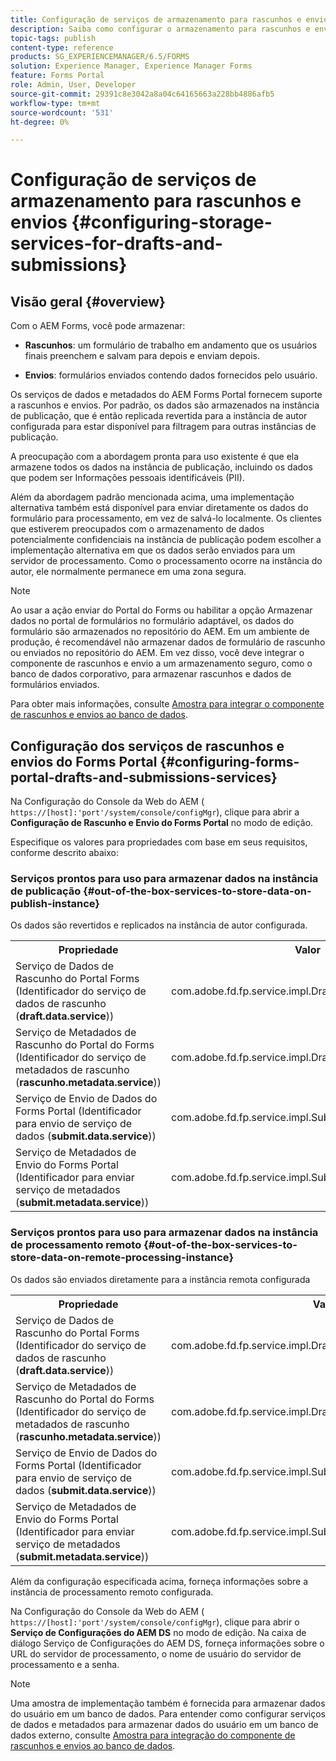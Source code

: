 ```yaml
---
title: Configuração de serviços de armazenamento para rascunhos e envios
description: Saiba como configurar o armazenamento para rascunhos e envios
topic-tags: publish
content-type: reference
products: SG_EXPERIENCEMANAGER/6.5/FORMS
solution: Experience Manager, Experience Manager Forms
feature: Forms Portal
role: Admin, User, Developer
source-git-commit: 29391c8e3042a8a04c64165663a228bb4886afb5
workflow-type: tm+mt
source-wordcount: '531'
ht-degree: 0%

---
```


# Configuração de serviços de armazenamento para rascunhos e envios {#configuring-storage-services-for-drafts-and-submissions}

## Visão geral {#overview}

Com o AEM Forms, você pode armazenar:

* **Rascunhos**: um formulário de trabalho em andamento que os usuários finais preenchem e salvam para depois e enviam depois.

* **Envios**: formulários enviados contendo dados fornecidos pelo usuário.

Os serviços de dados e metadados do AEM Forms Portal fornecem suporte a rascunhos e envios. Por padrão, os dados são armazenados na instância de publicação, que é então replicada revertida para a instância de autor configurada para estar disponível para filtragem para outras instâncias de publicação.

A preocupação com a abordagem pronta para uso existente é que ela armazene todos os dados na instância de publicação, incluindo os dados que podem ser Informações pessoais identificáveis (PII).

Além da abordagem padrão mencionada acima, uma implementação alternativa também está disponível para enviar diretamente os dados do formulário para processamento, em vez de salvá-lo localmente. Os clientes que estiverem preocupados com o armazenamento de dados potencialmente confidenciais na instância de publicação podem escolher a implementação alternativa em que os dados serão enviados para um servidor de processamento. Como o processamento ocorre na instância do autor, ele normalmente permanece em uma zona segura.

>[!NOTE]
>
>Ao usar a ação enviar do Portal do Forms ou habilitar a opção Armazenar dados no portal de formulários no formulário adaptável, os dados do formulário são armazenados no repositório do AEM. Em um ambiente de produção, é recomendável não armazenar dados de formulário de rascunho ou enviados no repositório do AEM. Em vez disso, você deve integrar o componente de rascunhos e envio a um armazenamento seguro, como o banco de dados corporativo, para armazenar rascunhos e dados de formulários enviados.
>
>Para obter mais informações, consulte [Amostra para integrar o componente de rascunhos e envios ao banco de dados](/help/forms/using/integrate-draft-submission-database.md).

## Configuração dos serviços de rascunhos e envios do Forms Portal {#configuring-forms-portal-drafts-and-submissions-services}

Na Configuração do Console da Web do AEM ( `https://[host]:'port'/system/console/configMgr`), clique para abrir a **Configuração de Rascunho e Envio do Forms Portal** no modo de edição.

Especifique os valores para propriedades com base em seus requisitos, conforme descrito abaixo:

### Serviços prontos para uso para armazenar dados na instância de publicação {#out-of-the-box-services-to-store-data-on-publish-instance}

Os dados são revertidos e replicados na instância de autor configurada.

<table>
 <tbody>
  <tr>
   <th>Propriedade</th>
   <th>Valor</th>
  </tr>
  <tr>
   <td>Serviço de Dados de Rascunho do Portal Forms (Identificador do serviço de dados de rascunho (<strong>draft.data.service</strong>))</td>
   <td>com.adobe.fd.fp.service.impl.DraftDataServiceImpl<br /> </td>
  </tr>
  <tr>
   <td>Serviço de Metadados de Rascunho do Portal do Forms (Identificador do serviço de metadados de rascunho (<strong>rascunho.metadata.service</strong>))</td>
   <td>com.adobe.fd.fp.service.impl.DraftMetadataServiceImpl<br /> </td>
  </tr>
  <tr>
   <td>Serviço de Envio de Dados do Forms Portal (Identificador para envio de serviço de dados (<strong>submit.data.service</strong>))</td>
   <td>com.adobe.fd.fp.service.impl.SubmitDataServiceImpl<br /> </td>
  </tr>
  <tr>
   <td>Serviço de Metadados de Envio do Forms Portal (Identificador para enviar serviço de metadados (<strong>submit.metadata.service</strong>))</td>
   <td>com.adobe.fd.fp.service.impl.SubmitMetadataServiceImpl<br /> </td>
  </tr>
 </tbody>
</table>

### Serviços prontos para uso para armazenar dados na instância de processamento remoto {#out-of-the-box-services-to-store-data-on-remote-processing-instance}

Os dados são enviados diretamente para a instância remota configurada

<table>
 <tbody>
  <tr>
   <th>Propriedade</th>
   <th>Valor</th>
  </tr>
  <tr>
   <td>Serviço de Dados de Rascunho do Portal Forms (Identificador do serviço de dados de rascunho (<strong>draft.data.service</strong>))</td>
   <td>com.adobe.fd.fp.service.impl.DraftDataServiceRemoteImpl<br /> </td>
  </tr>
  <tr>
   <td>Serviço de Metadados de Rascunho do Portal do Forms (Identificador do serviço de metadados de rascunho (<strong>rascunho.metadata.service</strong>))</td>
   <td>com.adobe.fd.fp.service.impl.DraftMetadataServiceRemoteImpl<br /> </td>
  </tr>
  <tr>
   <td>Serviço de Envio de Dados do Forms Portal (Identificador para envio de serviço de dados (<strong>submit.data.service</strong>))</td>
   <td>com.adobe.fd.fp.service.impl.SubmitDataServiceRemoteImpl<br /> </td>
  </tr>
  <tr>
   <td>Serviço de Metadados de Envio do Forms Portal (Identificador para enviar serviço de metadados (<strong>submit.metadata.service</strong>))</td>
   <td>com.adobe.fd.fp.service.impl.SubmitMetadataServiceRemoteImpl<br /> </td>
  </tr>
 </tbody>
</table>

Além da configuração especificada acima, forneça informações sobre a instância de processamento remoto configurada.

Na Configuração do Console da Web do AEM ( `https://[host]:'port'/system/console/configMgr`), clique para abrir o **Serviço de Configurações do AEM DS** no modo de edição. Na caixa de diálogo Serviço de Configurações do AEM DS, forneça informações sobre o URL do servidor de processamento, o nome de usuário do servidor de processamento e a senha.

>[!NOTE]
>
>Uma amostra de implementação também é fornecida para armazenar dados do usuário em um banco de dados. Para entender como configurar serviços de dados e metadados para armazenar dados do usuário em um banco de dados externo, consulte [Amostra para integração do componente de rascunhos e envios ao banco de dados](/help/forms/using/integrate-draft-submission-database.md).
